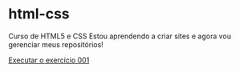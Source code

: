 # html-css
Curso de HTML5 e CSS
Estou aprendendo a criar sites e agora vou gerenciar meus repositórios!

<a href="https://marcosabbade.github.io/html-css/exercicios/ex001/index.html">Executar o exercício 001
